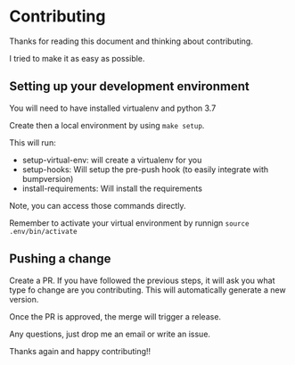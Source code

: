 # Contributing

Thanks for reading this document and thinking about contributing.

I tried to make it as easy as possible.

## Setting up your development environment

You will need to have installed virtualenv and python 3.7

Create then a local environment by using `make setup`.

This will run:

* setup-virtual-env: will create a virtualenv for you
* setup-hooks: Will setup the pre-push hook (to easily integrate with bumpversion)
* install-requirements: Will install the requirements

Note, you can access those commands directly.

Remember to activate your virtual environment by runnign `source .env/bin/activate`

## Pushing a change

Create a PR. If you have followed the previous steps, it will ask you what type fo change are you contributing. This will automatically generate a new version.

Once the PR is approved, the merge will trigger a release.

Any questions, just drop me an email or write an issue.

Thanks again and happy contributing!!
